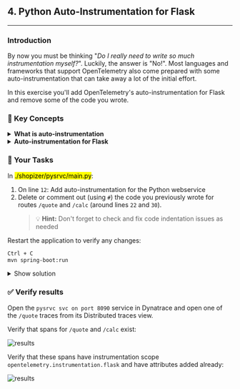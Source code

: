 ## 4. Python Auto-Instrumentation for Flask

---

### Introduction

By now you must be thinking "*Do I really need to write so much instrumentation myself?*". Luckily, the answer is "No!". Most languages and frameworks that support OpenTelemetry also come prepared with some auto-instrumentation that can take away a lot of the initial effort.

In this exercise you'll add OpenTelemetry's auto-instrumentation for Flask and remove some of the code you wrote.

### 📑 Key Concepts

<details>
  <summary><strong>What is auto-instrumentation</strong></summary>

  Auto-instrumentation is a way of adding core observability signals to a previously unmonitored system. Using common knowledge about the techonology, many frameworks come with packages/modules which are ready to automate the core interactions within.

  While saving a lot of effort, auto-instrumentation won't know about the deeper innerworkings of the system. Chances are, you'll still have to customize or create additional spans to fully observe your system.

</details>

<details>
  <summary><strong>Auto-instrumentation for Flask</strong></summary>

  Our Python webservice is based on the Flask framework. We can implement the auto-instrumentation after we created our app:

  ```python
  app = Flask("Py-Flask-App")
  FlaskInstrumentor().instrument_app(app)
  ```

  This will have the following effects:
  * Create Server Spans for all app routes
  * Automatically propagate Context for all Spans
  * Add semantic attributes to all created Spans
</details>

### 📌 Your Tasks

In <mark>./shopizer/pysrvc/main.py</mark>:
1. On line `12`: Add auto-instrumentation for the Python webservice
2. Delete or comment out (using `#`) the code you previously wrote for routes `/quote` and `/calc` (around lines `22` and `30`).
   > 💡 **Hint:** Don't forget to check and fix code indentation issues as needed

Restart the application to verify any changes:
```bash
Ctrl + C
mvn spring-boot:run
```

<details>
  <summary>Show solution</summary>

  ```python
  # Lines 11 & 12 should look like this:
  app = Flask("Py-Flask-App")
  FlaskInstrumentor().instrument_app(app)

  # The /quote and /calc routes (line 20 onwards) should look like this:
  @app.route("/quote", methods=["GET"])
  def quote():
      ot.metrics["requests_count"].add(1, {"request": "/quote"})
      process(random.randint(0, 25))
      return make_response({}, 200)

  @app.route("/calc", methods=["GET"])
  def calc():
      ot.metrics["requests_count"].add(1, {"request": "/calc"})
      process(random.randint(0, 25))
      return make_response({}, 200)
  ```
</details>

### ✅ Verify results

Open the `pysrvc svc on port 8090` service in Dynatrace and open one of the `/quote` traces from its Distributed traces view. 

Verify that spans for `/quote` and `/calc` exist:

![results](../../../assets/images/02-04-results1.png)

Verify that these spans have instrumentation scope `opentelemetry.instrumentation.flask` and have attributes added already:

![results](../../../assets/images/02-04-results2.png)
